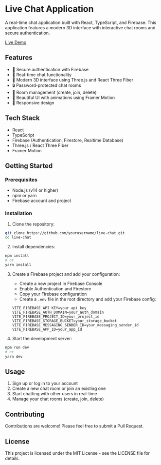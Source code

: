 # Live Chat Application

A real-time chat application built with React, TypeScript, and Firebase. This application features a modern 3D interface with interactive chat rooms and secure authentication.

[Live Demo](https://chattie-455301.web.app/)

## Features

- 🔐 Secure authentication with Firebase
- 💬 Real-time chat functionality
- 🎨 Modern 3D interface using Three.js and React Three Fiber
- 🔒 Password-protected chat rooms
- 👥 Room management (create, join, delete)
- 🌟 Beautiful UI with animations using Framer Motion
- 📱 Responsive design

## Tech Stack

- React
- TypeScript
- Firebase (Authentication, Firestore, Realtime Database)
- Three.js / React Three Fiber
- Framer Motion

## Getting Started

### Prerequisites

- Node.js (v14 or higher)
- npm or yarn
- Firebase account and project

### Installation

1. Clone the repository:
```bash
git clone https://github.com/yourusername/live-chat.git
cd live-chat
```

2. Install dependencies:
```bash
npm install
# or
yarn install
```

3. Create a Firebase project and add your configuration:
   - Create a new project in Firebase Console
   - Enable Authentication and Firestore
   - Copy your Firebase configuration
   - Create a `.env` file in the root directory and add your Firebase config:
   ```
   VITE_FIREBASE_API_KEY=your_api_key
   VITE_FIREBASE_AUTH_DOMAIN=your_auth_domain
   VITE_FIREBASE_PROJECT_ID=your_project_id
   VITE_FIREBASE_STORAGE_BUCKET=your_storage_bucket
   VITE_FIREBASE_MESSAGING_SENDER_ID=your_messaging_sender_id
   VITE_FIREBASE_APP_ID=your_app_id
   ```

4. Start the development server:
```bash
npm run dev
# or
yarn dev
```

## Usage

1. Sign up or log in to your account
2. Create a new chat room or join an existing one
3. Start chatting with other users in real-time
4. Manage your chat rooms (create, join, delete)

## Contributing

Contributions are welcome! Please feel free to submit a Pull Request.

## License

This project is licensed under the MIT License - see the LICENSE file for details.

